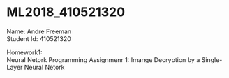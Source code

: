 # ML2018_410521320
Name: Andre Freeman<br>
Student Id: 410521320

Homework1: <br>
Neural Netork Programming Assignmenr 1: Imange Decryption by a Single-Layer Neural Netork


